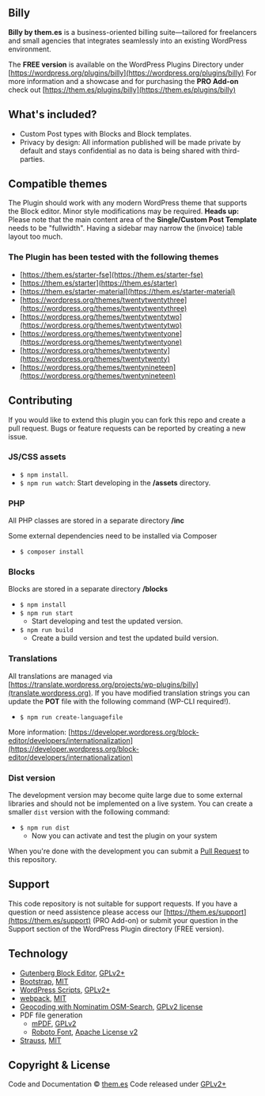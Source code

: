 ## Billy

**Billy by them.es** is a business-oriented billing suite—tailored for freelancers and small agencies that integrates seamlessly into an existing WordPress environment.

The **FREE version** is available on the WordPress Plugins Directory under [https://wordpress.org/plugins/billy](https://wordpress.org/plugins/billy)
For more information and a showcase and for purchasing the **PRO Add-on** check out [https://them.es/plugins/billy](https://them.es/plugins/billy)

## What's included?

- Custom Post types with Blocks and Block templates.
- Privacy by design: All information published will be made private by default and stays confidential as no data is being shared with third-parties.

## Compatible themes

The Plugin should work with any modern WordPress theme that supports the Block editor. Minor style modifications may be required.
**Heads up:** Please note that the main content area of the **Single/Custom Post Template** needs to be "fullwidth". Having a sidebar may narrow the (invoice) table layout too much.

### The Plugin has been tested with the following themes

- [https://them.es/starter-fse](https://them.es/starter-fse)
- [https://them.es/starter](https://them.es/starter)
- [https://them.es/starter-material](https://them.es/starter-material)
- [https://wordpress.org/themes/twentytwentythree](https://wordpress.org/themes/twentytwentythree)
- [https://wordpress.org/themes/twentytwentytwo](https://wordpress.org/themes/twentytwentytwo)
- [https://wordpress.org/themes/twentytwentyone](https://wordpress.org/themes/twentytwentyone)
- [https://wordpress.org/themes/twentytwenty](https://wordpress.org/themes/twentytwenty)
- [https://wordpress.org/themes/twentynineteen](https://wordpress.org/themes/twentynineteen)

## Contributing

If you would like to extend this plugin you can fork this repo and create a pull request.
Bugs or feature requests can be reported by creating a new issue.

### JS/CSS assets

- `$ npm install`.
- `$ npm run watch`: Start developing in the **/assets** directory.

### PHP

All PHP classes are stored in a separate directory **/inc**

Some external dependencies need to be installed via Composer

- `$ composer install`

### Blocks

Blocks are stored in a separate directory **/blocks**

- `$ npm install`
- `$ npm run start`
  - Start developing and test the updated version.
- `$ npm run build`
  - Create a build version and test the updated build version.

### Translations

All translations are managed via [https://translate.wordpress.org/projects/wp-plugins/billy](translate.wordpress.org). If you have modified translation strings you can update the **POT** file with the following command (WP-CLI required!).

- `$ npm run create-languagefile`

More information: [https://developer.wordpress.org/block-editor/developers/internationalization](https://developer.wordpress.org/block-editor/developers/internationalization)

### Dist version

The development version may become quite large due to some external libraries and should not be implemented on a live system. You can create a smaller `dist` version with the following command:

- `$ npm run dist`
  - Now you can activate and test the plugin on your system

When you're done with the development you can submit a [Pull Request](https://help.github.com/en/github/collaborating-with-issues-and-pull-requests) to this repository.

## Support

This code repository is not suitable for support requests. If you have a question or need assistence please access our [https://them.es/support](https://them.es/support) (PRO Add-on) or submit your question in the Support section of the WordPress Plugin directory (FREE version).

## Technology

- [Gutenberg Block Editor](https://github.com/WordPress/gutenberg), [GPLv2+](https://github.com/WordPress/gutenberg/blob/master/LICENSE.md)
- [Bootstrap](https://github.com/twbs/bootstrap), [MIT](https://github.com/twbs/bootstrap/blob/master/LICENSE)
- [WordPress Scripts](https://github.com/WordPress/gutenberg/tree/master/packages/scripts), [GPLv2+](https://github.com/WordPress/gutenberg/blob/master/packages/scripts/package.json)
- [webpack](https://github.com/webpack/webpack), [MIT](https://github.com/webpack/webpack/blob/master/LICENSE)
- [Geocoding with Nominatim OSM-Search](https://operations.osmfoundation.org/policies/nominatim), [GPLv2 license](https://github.com/osm-search/Nominatim)
- PDF file generation
  - [mPDF](https://github.com/mpdf/mpdf), [GPLv2](https://github.com/mpdf/mpdf/blob/development/LICENSE.txt)
  - [Roboto Font](https://fonts.google.com/specimen/Roboto), [Apache License v2](http://www.apache.org/licenses/LICENSE-2.0)
- [Strauss](https://github.com/BrianHenryIE/strauss), [MIT](https://github.com/BrianHenryIE/strauss/blob/master/LICENSE)

## Copyright & License

Code and Documentation &copy; [them.es](https://them.es)
Code released under [GPLv2+](https://www.gnu.org/licenses/gpl-2.0.html)
